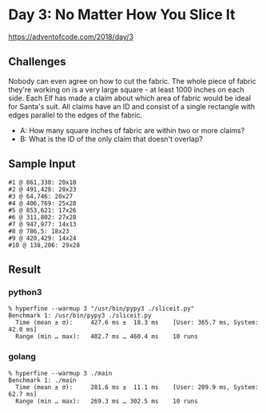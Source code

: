 # Day 3: No Matter How You Slice It

https://adventofcode.com/2018/day/3

## Challenges
Nobody can even agree on how to cut the fabric. The whole piece of fabric they're working on is a very large square - at least 1000 inches on each side. Each Elf has made a claim about which area of fabric would be ideal for Santa's suit. All claims have an ID and consist of a single rectangle with edges parallel to the edges of the fabric.

* A: How many square inches of fabric are within two or more claims?
* B: What is the ID of the only claim that doesn't overlap?

## Sample Input
```
#1 @ 861,330: 20x10
#2 @ 491,428: 28x23
#3 @ 64,746: 20x27
#4 @ 406,769: 25x28
#5 @ 853,621: 17x26
#6 @ 311,802: 27x28
#7 @ 947,977: 14x13
#8 @ 786,5: 18x23
#9 @ 420,429: 14x24
#10 @ 138,206: 29x28
```

## Result
### python3
```
% hyperfine --warmup 3 "/usr/bin/pypy3 ./sliceit.py"
Benchmark 1: /usr/bin/pypy3 ./sliceit.py
  Time (mean ± σ):     427.6 ms ±  18.3 ms    [User: 365.7 ms, System: 42.0 ms]
  Range (min … max):   402.7 ms … 460.4 ms    10 runs
```

### golang
```
% hyperfine --warmup 3 ./main
Benchmark 1: ./main
  Time (mean ± σ):     281.6 ms ±  11.1 ms    [User: 209.9 ms, System: 62.7 ms]
  Range (min … max):   269.3 ms … 302.5 ms    10 runs
```

